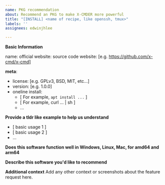 ```yaml
---
name: PKG recommendation
about: Recommend an PKG to make X-CMDER more powerful
title: "[INSTALL] <name of recipe, like openssh, tmux>"
labels: ''
assignees: edwinjhlee

---
```


**Basic Information**

name: <INSTALL name>
official website: 
source code website: [e.g. https://github.com/x-cmd/x-cmd]


<!-- We will be VERY grateful if you can kindly provide the information as below -->

**meta**:

- license: [e.g. GPLv3, BSD, MIT, etc...]
- version: [e.g. 1.0.0]
- oneline install:
  - [ For example, `apt install ...` ]
  - [ For example, curl ... | sh ]
  - ...

**Provide a tldr like example to help us understand**

- [ basic usage 1 ]
- [ basic usage 2 ]
- ...

**Does this software function well in Windows, Linux, Mac, for amd64 and arm64**

**Describe this software you'd like to recommend**

**Additional context**
Add any other context or screenshots about the feature request here.

